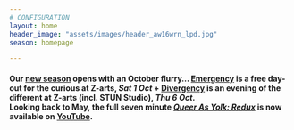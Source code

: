 ```yaml
---
# CONFIGURATION
layout: home
header_image: "assets/images/header_aw16wrn_lpd.jpg"
season: homepage

---
```

#### Our [new season](/current/2016-autumnwinter) opens with an October flurry… [Emergency](/current/2016-emergency) is a free day-out for the curious at Z-arts, *Sat 1 Oct* + [Divergency](/current/2016-divergency) is an evening of the different at Z-arts (incl. STUN Studio), *Thu 6 Oct*.<br>Looking back to May, the full seven minute [*Queer As Yolk: Redux*](/current/2016-springsummer/redux) is now available on <a href="http://youtu.be/wx_hJ0NxfI0" target="_blank">YouTube</a>.
